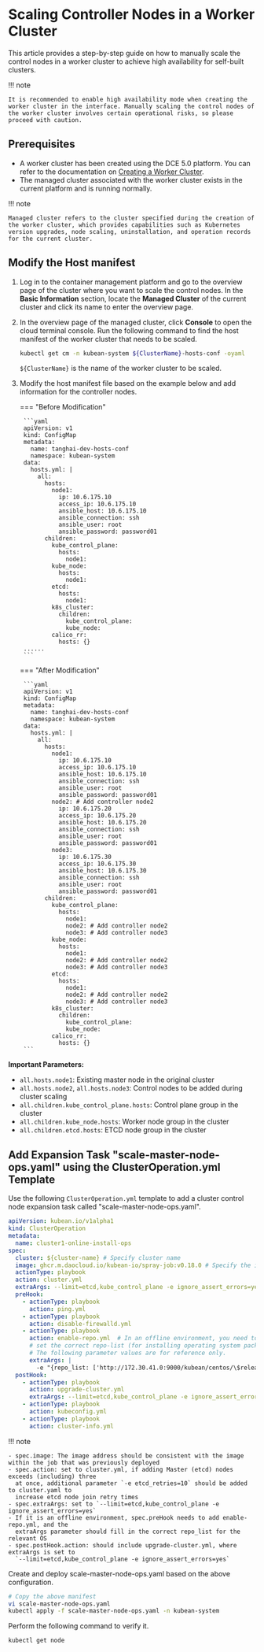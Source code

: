 # Scaling Controller Nodes in a Worker Cluster

This article provides a step-by-step guide on how to manually scale the control nodes in a worker cluster to achieve high availability for self-built clusters.

!!! note

    It is recommended to enable high availability mode when creating the worker cluster in the interface. Manually scaling the control nodes of the worker cluster involves certain operational risks, so please proceed with caution.

## Prerequisites

- A worker cluster has been created using the DCE 5.0 platform. You can refer to the documentation on [Creating a Worker Cluster](../user-guide/clusters/create-cluster.md).
- The managed cluster associated with the worker cluster exists in the current platform and is running normally.

!!! note

    Managed cluster refers to the cluster specified during the creation of the worker cluster, which provides capabilities such as Kubernetes version upgrades, node scaling, uninstallation, and operation records for the current cluster.

## Modify the Host manifest

1. Log in to the container management platform and go to the overview page of the cluster where you want to scale the control nodes. In the __Basic Information__ section, locate the **Managed Cluster** of the current cluster and click its name to enter the overview page.


2. In the overview page of the managed cluster, click **Console** to open the cloud terminal console. Run the following command to find the host manifest of the worker cluster that needs to be scaled.

    ```bash
    kubectl get cm -n kubean-system ${ClusterName}-hosts-conf -oyaml
    ```

    `${ClusterName}` is the name of the worker cluster to be scaled.

3. Modify the host manifest file based on the example below and add information for the controller nodes.

    === "Before Modification"

        ```yaml
        apiVersion: v1
        kind: ConfigMap
        metadata:
          name: tanghai-dev-hosts-conf
          namespace: kubean-system
        data:
          hosts.yml: |
            all:
              hosts:
                node1:
                  ip: 10.6.175.10 
                  access_ip: 10.6.175.10
                  ansible_host: 10.6.175.10 
                  ansible_connection: ssh
                  ansible_user: root
                  ansible_password: password01
              children:
                kube_control_plane:
                  hosts:
                    node1:
                kube_node:
                  hosts:
                    node1:
                etcd:
                  hosts:
                    node1:
                k8s_cluster:
                  children:
                    kube_control_plane:
                    kube_node:
                calico_rr:
                  hosts: {}
        ......
        ```

    === "After Modification"

        ```yaml
        apiVersion: v1
        kind: ConfigMap
        metadata:
          name: tanghai-dev-hosts-conf
          namespace: kubean-system
        data:
          hosts.yml: |
            all:
              hosts:
                node1:
                  ip: 10.6.175.10
                  access_ip: 10.6.175.10 
                  ansible_host: 10.6.175.10
                  ansible_connection: ssh
                  ansible_user: root
                  ansible_password: password01
                node2: # Add controller node2
                  ip: 10.6.175.20
                  access_ip: 10.6.175.20
                  ansible_host: 10.6.175.20
                  ansible_connection: ssh
                  ansible_user: root
                  ansible_password: password01
                node3:
                  ip: 10.6.175.30 
                  access_ip: 10.6.175.30
                  ansible_host: 10.6.175.30 
                  ansible_connection: ssh
                  ansible_user: root
                  ansible_password: password01
              children:
                kube_control_plane:
                  hosts:
                    node1:
                    node2: # Add controller node2
                    node3: # Add controller node3
                kube_node:
                  hosts:
                    node1:
                    node2: # Add controller node2
                    node3: # Add controller node3
                etcd:
                  hosts:
                    node1:
                    node2: # Add controller node2
                    node3: # Add controller node3
                k8s_cluster:
                  children:
                    kube_control_plane:
                    kube_node:
                calico_rr:
                  hosts: {}
        ```

**Important Parameters:**

* `all.hosts.node1`: Existing master node in the original cluster
* `all.hosts.node2`, `all.hosts.node3`: Control nodes to be added during cluster scaling
* `all.children.kube_control_plane.hosts`: Control plane group in the cluster
* `all.children.kube_node.hosts`: Worker node group in the cluster
* `all.children.etcd.hosts`: ETCD node group in the cluster

## Add Expansion Task "scale-master-node-ops.yaml" using the ClusterOperation.yml Template

Use the following `ClusterOperation.yml` template to add a cluster control node expansion task called "scale-master-node-ops.yaml". 

```yaml title="ClusterOperation.yml"
apiVersion: kubean.io/v1alpha1
kind: ClusterOperation
metadata:
  name: cluster1-online-install-ops
spec:
  cluster: ${cluster-name} # Specify cluster name
  image: ghcr.m.daocloud.io/kubean-io/spray-job:v0.18.0 # Specify the image for the kubean job
  actionType: playbook
  action: cluster.yml
  extraArgs: --limit=etcd,kube_control_plane -e ignore_assert_errors=yes
  preHook:
    - actionType: playbook
      action: ping.yml
    - actionType: playbook
      action: disable-firewalld.yml
    - actionType: playbook
      action: enable-repo.yml  # In an offline environment, you need to add this yaml and
      # set the correct repo-list (for installing operating system packages).
      # The following parameter values are for reference only.
      extraArgs: |
        -e "{repo_list: ['http://172.30.41.0:9000/kubean/centos/\$releasever/os/\$basearch','http://172.30.41.0:9000/kubean/centos-iso/\$releasever/os/\$basearch']}"
  postHook:
    - actionType: playbook
      action: upgrade-cluster.yml
      extraArgs: --limit=etcd,kube_control_plane -e ignore_assert_errors=yes
    - actionType: playbook
      action: kubeconfig.yml
    - actionType: playbook
      action: cluster-info.yml
```

!!! note

    - spec.image: The image address should be consistent with the image within the job that was previously deployed
    - spec.action: set to cluster.yml, if adding Master (etcd) nodes exceeds (including) three
      at once, additional parameter `-e etcd_retries=10` should be added to cluster.yaml to
      increase etcd node join retry times
    - spec.extraArgs: set to `--limit=etcd,kube_control_plane -e ignore_assert_errors=yes`
    - If it is an offline environment, spec.preHook needs to add enable-repo.yml, and the
      extraArgs parameter should fill in the correct repo_list for the relevant OS
    - spec.postHook.action: should include upgrade-cluster.yml, where extraArgs is set to
      `--limit=etcd,kube_control_plane -e ignore_assert_errors=yes`

Create and deploy scale-master-node-ops.yaml based on the above configuration.

```bash
# Copy the above manifest
vi scale-master-node-ops.yaml
kubectl apply -f scale-master-node-ops.yaml -n kubean-system
```

Perform the following command to verify it.

```bash
kubectl get node
```
